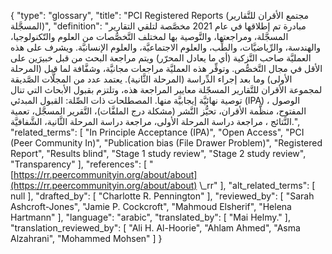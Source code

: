 {
    "type": "glossary",
    "title": "PCI Registered Reports (مجتمع الأقران للتَّقارير المسجَّلة)",
    "definition": "مبادرة تم إطلاقها في عام 2021 مخصَّصة لتلقي التقارير المسجَّلة، ومراجعتها، والتَّوصية بها لمختلف التَّخصُّصات من العلوم والتّكنولوجيا، والهندسة، والرِّياضيَّات، والطِّب، والعلوم الاجتماعيَّة، والعلوم الإنسانيَّة.  ويشرف على هذه العمليَّة صاحب التَّزكية (أي ما يعادل المحرّر) ويتم مراجعة البحث من قبل خبيرَين على الأقل في مجال التَّخصُّص. وتوفِّر هذه العمليَّة مراجعات مجانيَّة، وشفَّافة لما قبل (المرحلة الأولى) وما بعد إجراء الدِّراسة (المرحلة الثَّانية). يعتمد عدد من المجلَّات الصَّديقة لمجموعة الأقران للتَّقارير المسجّلة معايير المراجعة هذه، وتلتزم بقبول الأبحاث التي تنال توصية نهائيَّة إيجابيَّة منها.  المصطلحات ذات الصِّلة: القبول المبدئي (IPA) ، الوصول المفتوح، منظَّمة الأقران، تحيُّز النَّشر (مشكلة درج الملفَّات)، التَّقرير المسجَّل، تعمية النَّتائج ، مراجعة دراسة المرحلة الأولى، مراجعة دراسة المرحلة الثَّانية، الشَّفافيَّة.",
    "related_terms": [
        "In Principle Acceptance (IPA)",
        "Open Access",
        "PCI (Peer Community In)",
        "Publication bias (File Drawer Problem)",
        "Registered Report",
        "Results blind",
        "Stage 1 study review",
        "Stage 2 study review",
        "Transparency"
    ],
    "references": [
        "[https://rr.peercommunityin.org/about/about](https://rr.peercommunityin.org/about/about) \\_rr"
    ],
    "alt_related_terms": [
        null
    ],
    "drafted_by": [
        "Charlotte R. Pennington"
    ],
    "reviewed_by": [
        "Sarah Ashcroft-Jones",
        "Jamie P. Cockcroft",
        "Mahmoud Elsherif",
        "Helena Hartmann"
    ],
    "language": "arabic",
    "translated_by": [
        "Mai Helmy."
    ],
    "translation_reviewed_by": [
        "Ali H. Al-Hoorie",
        "Ahlam Ahmed",
        "Asma Alzahrani",
        "Mohammed Mohsen"
    ]
}